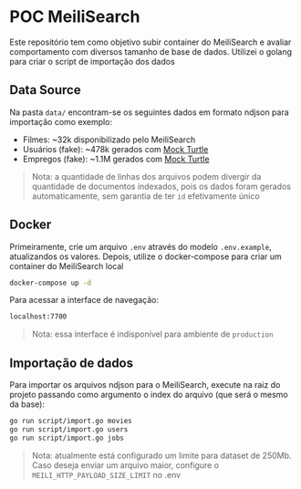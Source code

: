 # POC MeiliSearch
Este repositório tem como objetivo subir container do MeiliSearch e avaliar comportamento com diversos tamanho de base de dados. Utilizei o golang para criar o script de importação dos dados

## Data Source
Na pasta `data/` encontram-se os seguintes dados em formato ndjson para importação como exemplo:

- Filmes: ~32k disponibilizado pelo MeiliSearch
- Usuários (fake): ~478k gerados com [Mock Turtle]
- Empregos (fake): ~1.1M gerados com [Mock Turtle]

> Nota: a quantidade de linhas dos arquivos podem divergir da quantidade de documentos indexados, pois os dados foram gerados automaticamente, sem garantia de ter `id` efetivamente único

## Docker
Primeiramente, crie um arquivo `.env` através do modelo `.env.example`, atualizandos os valores. Depois, utilize o docker-compose para criar um container do MeiliSearch local

```sh
docker-compose up -d
```

Para acessar a interface de navegação:
```sh
localhost:7700
```
> Nota: essa interface é indisponível para ambiente de `production`

## Importação de dados

Para importar os arquivos ndjson para o MeiliSearch, execute na raiz do projeto passando como argumento o index do arquivo (que será o mesmo da base):

```sh
go run script/import.go movies
go run script/import.go users
go run script/import.go jobs
```

> Nota: atualmente está configurado um limite para dataset de 250Mb. Caso deseja enviar um arquivo maior, configure o `MEILI_HTTP_PAYLOAD_SIZE_LIMIT` no .env

[Mock Turtle]: <https://mockturtle.net>
